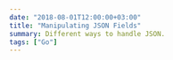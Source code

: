 ```yaml
---
date: "2018-08-01T12:00:00+03:00"
title: "Manipulating JSON Fields"
summary: Different ways to handle JSON.
tags: ["Go"]
---
```

